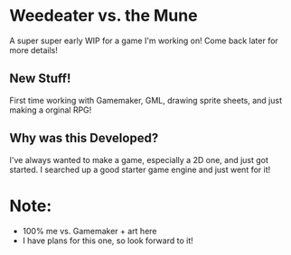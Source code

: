 # Weedeater vs. the Mune
 A super super early WIP for a game I'm working on! Come back later for more details!

## New Stuff!
First time working with Gamemaker, GML, drawing sprite sheets, and just making a orginal RPG!

## Why was this Developed?
I've always wanted to make a game, especially a 2D one, and just got started. I searched up a good starter game engine and just went for it!

# Note:
  - 100% me vs. Gamemaker + art here
  - I have plans for this one, so look forward to it!
